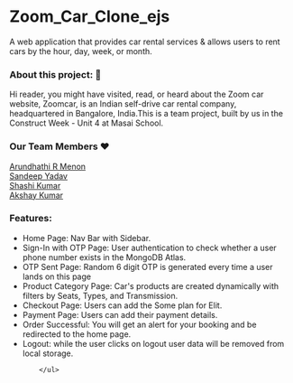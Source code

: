 # Zoom_Car_Clone_ejs
A web application that provides car rental services &amp; allows users to rent cars by the hour, day, week, or month.
<h3>About this project: 🙌</h3>
Hi reader, you might have visited, read, or heard about the Zoom car website, Zoomcar, is an Indian self-drive car rental company, headquartered in Bangalore, India.This is a team project, built by us in the Construct Week - Unit 4 at Masai School.
<h3>Our Team Members ❤️</h3>
   <a href="https://github.com/arundhathi6">Arundhathi R Menon</a><br>
    <a href="https://github.com/arundhathi6">Sandeep Yadav</a><br>
     <a href="https://github.com/arundhathi6">Shashi Kumar</a><br>
      <a href="https://github.com/arundhathi6">Akshay Kumar</a><br>
      <h3>Features:</h3>
      <ul>
            <li>Home Page: Nav Bar with Sidebar.</li>
            <li>Sign-In with OTP Page: User authentication to check whether a user phone number exists in the MongoDB Atlas.</li>
            <li>OTP Sent Page: Random 6 digit OTP is generated every time a user lands on this page</li>
            <li>Product Category Page: Car's products are created dynamically with filters by Seats, Types, and Transmission.</li>
            <li>Checkout Page: Users can add the Some plan for Elit.</li>
            <li>Payment Page: Users can add their payment details.</li>
            <li>Order Successful: You will get an alert for your booking and be redirected to the home page.</li>
            <li>Logout: while the user clicks on logout user data will be removed from local storage.</li>
            
        </ul>

   

   
    
  
  
    
    
